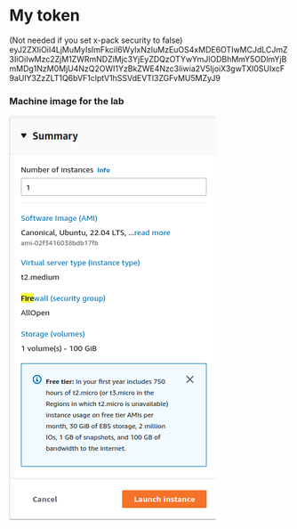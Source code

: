 # My token

(Not needed if you set x-pack security to false)
eyJ2ZXIiOiI4LjMuMyIsImFkciI6WyIxNzIuMzEuOS4xMDE6OTIwMCJdLCJmZ3IiOiIwMzc2ZjM1ZWRmNDZiMjc3YjEyZDQzOTYwYmJlODBhMmY5ODlmYjBmMDg1NzM0MjU4NzQ2OWI1YzBkZWE4Nzc3Iiwia2V5IjoiX3gwTXI0SUIxcF9aUlY3ZzZLT1Q6bVF1clptV1hSSVdEVTl3ZGFvMU5MZyJ9

### Machine image for the lab

![](../images/31.png)